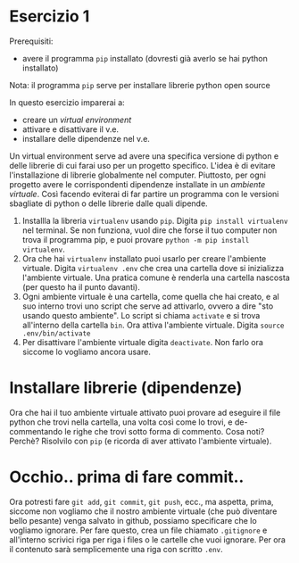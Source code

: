 # Esercizio 1

Prerequisiti:

- avere il programma `pip` installato (dovresti già averlo se hai python installato)

Nota: il programma `pip` serve per installare librerie python open source

In questo esercizio imparerai a:

- creare un _virtual environment_
- attivare e disattivare il v.e.
- installare delle dipendenze nel v.e.

Un virtual environment serve ad avere una specifica versione di python e delle librerie di cui farai uso per un progetto specifico.
L'idea è di evitare l'installazione di librerie globalmente nel computer. Piuttosto, per ogni progetto avere le corrispondenti dipendenze installate in un _ambiente virtuale_. Così facendo eviterai di far partire un programma con le versioni sbagliate di python o delle librerie dalle quali dipende.

1. Installla la libreria `virtualenv` usando `pip`. Digita `pip install virtualenv` nel terminal. Se non funziona, vuol dire che forse il tuo computer non trova il programma pip, e puoi provare `python -m pip install virtualenv`.
2. Ora che hai `virtualenv` installato puoi usarlo per creare l'ambiente virtuale. Digita `virtualenv .env` che crea una cartella dove si inizializza l'ambiente virtuale. Una pratica comune è renderla una cartella nascosta (per questo ha il punto davanti).
3. Ogni ambiente virtuale è una cartella, come quella che hai creato, e al suo interno trovi uno script che serve ad attivarlo, ovvero a dire "sto usando questo ambiente". Lo script si chiama `activate` e si trova all'interno della cartella `bin`. Ora attiva l'ambiente virtuale. Digita `source .env/bin/activate`
4. Per disattivare l'ambiente virtuale digita `deactivate`. Non farlo ora siccome lo vogliamo ancora usare.

# Installare librerie (dipendenze)

Ora che hai il tuo ambiente virtuale attivato puoi provare ad eseguire il file python che trovi nella cartella, una volta così come lo trovi, e de-commentando le righe che trovi sotto forma di commento. Cosa noti? Perchè? Risolvilo con `pip` (e ricorda di aver attivato l'ambiente virtuale).

# Occhio.. prima di fare commit..

Ora potresti fare `git add`, `git commit`, `git push`, ecc., ma aspetta, prima, siccome non vogliamo che il nostro ambiente virtuale (che può diventare bello pesante) venga salvato in github, possiamo specificare che lo vogliamo ignorare. Per fare questo, crea un file chiamato `.gitignore` e all'interno scrivici riga per riga i files o le cartelle che vuoi ignorare. Per ora il contenuto sarà semplicemente una riga con scritto `.env`.
